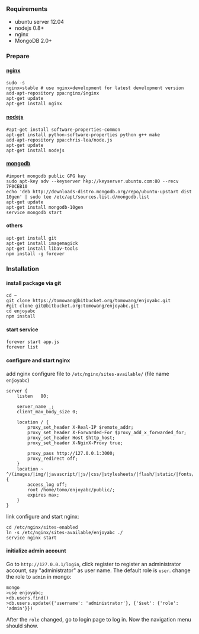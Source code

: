 ### Requirements

* ubuntu server 12.04
* nodejs 0.8+
* nginx
* MongoDB 2.0+

### Prepare

#### [nginx](http://wiki.nginx.org/Install)

    sudo -s
    nginx=stable # use nginx=development for latest development version
    add-apt-repository ppa:nginx/$nginx
    apt-get update 
    apt-get install nginx

#### [nodejs](https://github.com/joyent/node/wiki/Installing-Node.js-via-package-manager#ubuntu-mint-elementary-os)

    #apt-get install software-properties-common
    apt-get install python-software-properties python g++ make
    add-apt-repository ppa:chris-lea/node.js
    apt-get update
    apt-get install nodejs

#### [mongodb](http://docs.mongodb.org/manual/tutorial/install-mongodb-on-ubuntu/)

    #import mongodb public GPG key
    sudo apt-key adv --keyserver hkp://keyserver.ubuntu.com:80 --recv 7F0CEB10
    echo 'deb http://downloads-distro.mongodb.org/repo/ubuntu-upstart dist 10gen' | sudo tee /etc/apt/sources.list.d/mongodb.list
    apt-get update
    apt-get install mongodb-10gen
    service mongodb start

#### others

    apt-get install git
    apt-get install imagemagick
    apt-get install libav-tools
    npm install -g forever

### Installation
#### install package via git

    cd ~
    git clone https://tomowang@bitbucket.org/tomowang/enjoyabc.git
    #git clone git@bitbucket.org:tomowang/enjoyabc.git
    cd enjoyabc
    npm install

#### start service

    forever start app.js
    forever list

#### configure and start nginx

add nginx configure file to `/etc/nginx/sites-available/` (file name `enjoyabc`)
 
    server {
        listen   80;
    
        server_name _;
        client_max_body_size 0;
    
        location / {
            proxy_set_header X-Real-IP $remote_addr;
            proxy_set_header X-Forwarded-For $proxy_add_x_forwarded_for;
            proxy_set_header Host $http_host;
            proxy_set_header X-NginX-Proxy true;
    
            proxy_pass http://127.0.0.1:3000;
            proxy_redirect off;
        }
        location ~ ^/(images/|img/|javascript/|js/|css/|stylesheets/|flash/|static/|fonts/|downloads/|robots.txt|humans.txt|favicon.ico) {
            access_log off;
            root /home/tomo/enjoyabc/public/;
            expires max;
        }
    }

link configure and start nginx:

    cd /etc/nginx/sites-enabled
    ln -s /etc/nginx/sites-available/enjoyabc ./
    service nginx start

#### initialize admin account

Go to `http://127.0.0.1/login`, click register to register an administrator account,
say "administrator" as user name.
The default role is `user`. change the role to `admin` in mongo:

    mongo
    >use enjoyabc;
    >db.users.find()
    >db.users.update({'username': 'administrator'}, {'$set': {'role': 'admin'}})

After the `role` changed, go to login page to log in.
Now the navigation menu should show.
